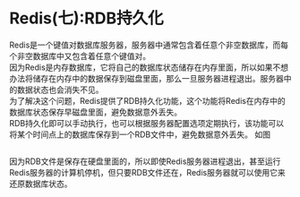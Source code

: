 # Redis(七):RDB持久化
Redis是一个键值对数据库服务器，服务器中通常包含着任意个非空数据库，而每个非空数据库中又包含着任意个键值对。<br>
因为Redis是内存数据库，它将自己的数据库状态储存在内存里面，所以如果不想办法将储存在内存中的数据保存到磁盘里面，那么一旦服务器进程退出。服务器中的数据状态也会消失不见。<br>
为了解决这个问题，Redis提供了RDB持久化功能，这个功能将Redis在内存中的数据库状态保存早磁盘里面，避免数据意外丢失。<br>
RDB持久化即可以手动执行，也可以根据服务器配置选项定期执行，该功能可以将某个时间点上的数据库保存到一个RDB文件中，避免数据意外丢失。
	如图 </br> 

``` java


```
因为RDB文件是保存在硬盘里面的，所以即使Redis服务器进程退出，甚至运行Redis服务器的计算机停机，但只要RDB文件还在，Redis服务器就可以使用它来还原数据库状态。
